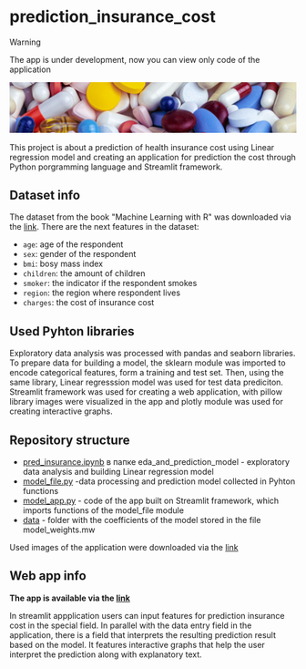 # prediction_insurance_cost
> [!WARNING]
> The app is under development, now you can view only code of the application

![Drugs](https://github.com/yana-b27/prediction_insurance_cost/blob/main/images/myriam-zilles-KltoLK6Mk-g-unsplash(up).jpg)

This project is about a prediction of health insurance cost using Linear regression model and creating an application for prediction the cost through Python porgramming language and Streamlit framework. 

## Dataset info

The dataset from the book "Machine Learning with R" was downloaded via the [link](https://github.com/stedy/Machine-Learning-with-R-datasets/blob/master/insurance.csv). There are the next features in the dataset:

- `age`: age of the respondent
- `sex`: gender of the respondent
- `bmi`: bosy mass index
- `children`: the amount of children
- `smoker`: the indicator if the respondent smokes
- `region`: the region where respondent lives
- `charges`: the cost of insurance cost

## Used Pyhton libraries

Exploratory data analysis was processed with pandas and seaborn libraries. To prepare data for building a model, the sklearn module was imported to encode categorical features, form a training and test set. Then, using the same library, Linear regresssion model was used for test data prediciton. Streamlit framework was used for creating a web application, with pillow library images were visualized in the app and plotly module was used for creating interactive graphs.

## Repository structure

- [pred_insurance.ipynb](https://github.com/yana-b27/prediction_insurance_cost/blob/main/eda/pred_insurance.ipynb) в папке eda_and_prediction_model - exploratory data analysis and building Linear regression model
- [model_file.py](https://github.com/yana-b27/prediction_insurance_cost/blob/main/model_file.py) -data processing and prediction model collected in Pyhton functions
- [model_app.py](https://github.com/yana-b27/prediction_insurance_cost/blob/main/model_app.py) - code of the app built on Streamlit framework, which imports functions of the model_file module
- [data](https://github.com/yana-b27/prediction_insurance_cost/tree/main/data) - folder with the coefficients of the model stored in the file model_weights.mw

Used images of the application were downloaded via the [link](https://unsplash.com/photos/KltoLK6Mk-g)

## Web app info

**The app is available via the [link](https://prediction-insurance-cost.streamlit.app/)**

In streamlit appplication users can input features for prediction insurance cost in the special field. In parallel with the data entry field in the application, there is a field that interprets the resulting prediction result based on the model. It features interactive graphs that help the user interpret the prediction along with explanatory text.
